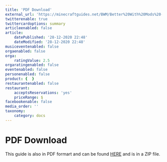 ```yaml
---
title: 'PDF Download'
external_url: 'https://minecraftguides.net/BWM/Better%20With%20Mods%20-%20A%20Comprehensive%20Guide.pdf'
twitterenable: true
twittercardoptions: summary
articleenabled: false
article:
    datePublished: '28-12-2020 22:48'
    dateModified: '28-12-2020 22:48'
musiceventenabled: false
orgaenabled: false
orga:
    ratingValue: 2.5
orgaratingenabled: false
eventenabled: false
personenabled: false
product: {  }
restaurantenabled: false
restaurant:
    acceptsReservations: 'yes'
    priceRange: $
facebookenable: false
media_order: ''
taxonomy:
    category: docs
---
```


# PDF Download

This guide is also in PDF formart and can be found [HERE](Better%20With%20Mods%20-%20A%20Comprehensive%20Guide.pdf.zip) and is in a ZIP file.
